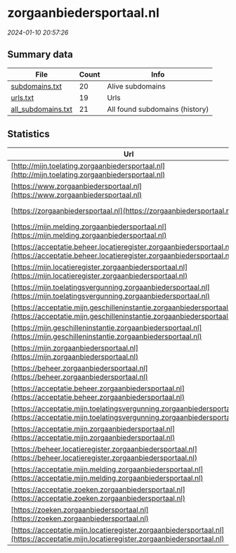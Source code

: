 # zorgaanbiedersportaal.nl
*2024-01-10 20:57:26*
## Summary data


| File       | Count | Info |
|------------|-------|------|
|[subdomains.txt](/data/zorgaanbiedersportaal.nl/subdomains.txt)|20|Alive subdomains|
|[urls.txt](/data/zorgaanbiedersportaal.nl/urls.txt)|19|Urls|
|[all_subdomains.txt](/data/zorgaanbiedersportaal.nl/all_subdomains.txt)|21|All found subdomains (history)|


## Statistics


| Url | SSL | Server | Cookie | HSTS | CSP | XFO | XXP | RP | Tech |Title |
|------------|-------|------|------|------|------|------|------|------|------|------|
|[http://mijn.toelating.zorgaanbiedersportaal.nl](http://mijn.toelating.zorgaanbiedersportaal.nl)| |BigIP| | | | | | :white_check_mark: |F5 BigIP||
|[https://www.zorgaanbiedersportaal.nl](https://www.zorgaanbiedersportaal.nl)| |-| |:white_check_mark: |:warning: | :white_check_mark: | :white_check_mark: | :white_check_mark: |Bloomreach HSTS|Zorgaanbiederspo...|
|[https://zorgaanbiedersportaal.nl](https://zorgaanbiedersportaal.nl)| |-| |:white_check_mark: |:warning: | :white_check_mark: | :white_check_mark: | :white_check_mark: |Bloomreach HSTS|Zorgaanbiederspo...|
|[https://mijn.melding.zorgaanbiedersportaal.nl](https://mijn.melding.zorgaanbiedersportaal.nl)| |-| |:white_check_mark: |:warning: | :white_check_mark: | :white_check_mark: | :white_check_mark: |HSTS|Inloggen|
|[https://acceptatie.beheer.locatieregister.zorgaanbiedersportaal.nl](https://acceptatie.beheer.locatieregister.zorgaanbiedersportaal.nl)| |-| |:white_check_mark: | :white_check_mark:| :white_check_mark: | :white_check_mark: | :white_check_mark: |HSTS||
|[https://mijn.locatieregister.zorgaanbiedersportaal.nl](https://mijn.locatieregister.zorgaanbiedersportaal.nl)| |-| |:white_check_mark: | :white_check_mark:| :white_check_mark: | :white_check_mark: | :white_check_mark: |HSTS|Inloggen|
|[https://mijn.toelatingsvergunning.zorgaanbiedersportaal.nl](https://mijn.toelatingsvergunning.zorgaanbiedersportaal.nl)| |-| |:white_check_mark: | :white_check_mark:| :white_check_mark: | :white_check_mark: | :white_check_mark: |HSTS|Inloggen | Toela...|
|[https://acceptatie.mijn.geschilleninstantie.zorgaanbiedersportaal.nl](https://acceptatie.mijn.geschilleninstantie.zorgaanbiedersportaal.nl)| |-| | | | | | :white_check_mark: |HSTS||
|[https://mijn.geschilleninstantie.zorgaanbiedersportaal.nl](https://mijn.geschilleninstantie.zorgaanbiedersportaal.nl)| |-| |:white_check_mark: | :white_check_mark:| :white_check_mark: | :white_check_mark: | :white_check_mark: |HSTS|Inloggen | Erken...|
|[https://mijn.zorgaanbiedersportaal.nl](https://mijn.zorgaanbiedersportaal.nl)| |-| |:white_check_mark: | :white_check_mark:| :white_check_mark: | :white_check_mark: | :white_check_mark: |HSTS|Inloggen|
|[https://beheer.zorgaanbiedersportaal.nl](https://beheer.zorgaanbiedersportaal.nl)| |-| |:white_check_mark: | :white_check_mark:| :white_check_mark: | :white_check_mark: | :white_check_mark: |HSTS||
|[https://acceptatie.beheer.zorgaanbiedersportaal.nl](https://acceptatie.beheer.zorgaanbiedersportaal.nl)| |-| | | | | | :white_check_mark: |HSTS||
|[https://acceptatie.mijn.toelatingsvergunning.zorgaanbiedersportaal.nl](https://acceptatie.mijn.toelatingsvergunning.zorgaanbiedersportaal.nl)| |-| |:white_check_mark: | :white_check_mark:| :white_check_mark: | :white_check_mark: | :white_check_mark: |HSTS||
|[https://acceptatie.mijn.zorgaanbiedersportaal.nl](https://acceptatie.mijn.zorgaanbiedersportaal.nl)| |-| |:white_check_mark: | :white_check_mark:| :white_check_mark: | :white_check_mark: | :white_check_mark: |HSTS||
|[https://beheer.locatieregister.zorgaanbiedersportaal.nl](https://beheer.locatieregister.zorgaanbiedersportaal.nl)| |-| |:white_check_mark: | :white_check_mark:| :white_check_mark: | :white_check_mark: | :white_check_mark: |HSTS||
|[https://acceptatie.mijn.melding.zorgaanbiedersportaal.nl](https://acceptatie.mijn.melding.zorgaanbiedersportaal.nl)| |-| |:white_check_mark: | :white_check_mark:| :white_check_mark: | :white_check_mark: | :white_check_mark: |HSTS||
|[https://acceptatie.zoeken.zorgaanbiedersportaal.nl](https://acceptatie.zoeken.zorgaanbiedersportaal.nl)| |-| |:white_check_mark: | :white_check_mark:| :white_check_mark: | :white_check_mark: | :white_check_mark: |HSTS||
|[https://zoeken.zorgaanbiedersportaal.nl](https://zoeken.zorgaanbiedersportaal.nl)| |-| |:white_check_mark: | :white_check_mark:| :white_check_mark: | :white_check_mark: | :white_check_mark: |HSTS|Zorgaanbiederspo...|
|[https://acceptatie.mijn.locatieregister.zorgaanbiedersportaal.nl](https://acceptatie.mijn.locatieregister.zorgaanbiedersportaal.nl)| |-| |:white_check_mark: | :white_check_mark:| :white_check_mark: | :white_check_mark: | :white_check_mark: |HSTS||